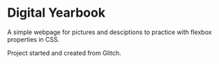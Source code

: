 Digital Yearbook
=================

A simple webpage for pictures and desciptions to practice with flexbox properties in CSS.

Project started and created from Glitch.